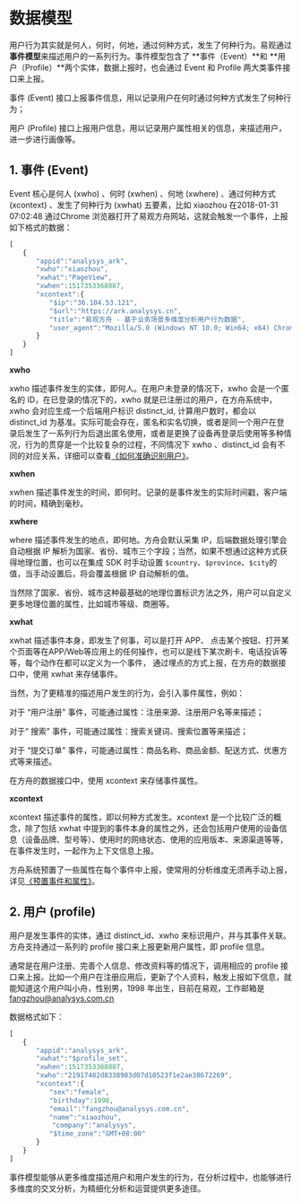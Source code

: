 # 数据模型

用户行为其实就是何人，何时，何地，通过何种方式，发生了何种行为。易观通过**事件模型**来描述用户的一系列行为。事件模型包含了 **事件（Event）**和 **用户（Profile）**两个实体，数据上报时，也会通过 Event 和 Profile 两大类事件接口来上报。

事件 \(Event\) 接口上报事件信息，用以记录用户在何时通过何种方式发生了何种行为；

用户 \(Profile\) 接口上报用户信息，用以记录用户属性相关的信息，来描述用户，进一步进行画像等。

## 1. 事件 \(Event\)

Event 核心是何人 \(xwho\) 、何时 \(xwhen\) 、何地 \(xwhere\) 、通过何种方式 \(xcontext\) 、发生了何种行为 \(xwhat\) 五要素，比如 xiaozhou 在2018-01-31 07:02:48 通过Chrome 浏览器打开了易观方舟网站，这就会触发一个事件，上报如下格式的数据：

```javascript
[
　　{
　　　　"appid":"analysys_ark",
　　　　"xwho":"xiaozhou",
　　　　"xwhat":"PageView",
　　　　"xwhen":1517353368887,
　　　　"xcontext":{
　　　　　　"$ip":"36.104.53.121",
　　　　　　"$url":"https://ark.analysys.cn",
　　　　　　"title":"易观方舟 - 基于业务场景多维度分析用户行为数据",
　　　　　　"user_agent":"Mozilla/5.0 (Windows NT 10.0; Win64; x64) Chrome/62 "
　　　　}
　　}
]
```

**xwho**

xwho 描述事件发生的实体，即何人。在用户未登录的情况下，xwho 会是一个匿名的 ID，在已登录的情况下的，xwho 就是已注册过的用户，在方舟系统中，xwho 会对应生成一个后端用户标识 distinct\_id, 计算用户数时，都会以 distinct\_id 为基准。实际可能会存在，匿名和实名切换，或者是同一个用户在登录后发生了一系列行为后退出匿名使用，或者是更换了设备再登录后使用等多种情况，行为的贯穿是一个比较复杂的过程，不同情况下 xwho 、distinct\_id 会有不同的对应关系，详细可以查看[《如何准确识别用户》](user-identify.md)。

**xwhen**

xwhen 描述事件发生的时间，即何时。记录的是事件发生的实际时间戳，客户端的时间，精确到毫秒。

**xwhere**

where 描述事件发生的地点，即何地。方舟会默认采集 IP，后端数据处理引擎会自动根据 IP 解析为国家、省份、城市三个字段；当然，如果不想通过这种方式获得地理位置，也可以在集成 SDK 时手动设置 `$country`、`$province`、`$city`的值，当手动设置后，将会覆盖根据 IP 自动解析的值。

当然除了国家、省份、城市这种最基础的地理位置标识方法之外，用户可以自定义更多地理位置的属性，比如城市等级、商圈等。

**xwhat**

xwhat 描述事件本身，即发生了何事，可以是打开 APP、 点击某个按钮、打开某个页面等在APP/Web等应用上的任何操作，也可以是线下某次刷卡、电话投诉等等，每个动作在都可以定义为一个事件， 通过埋点的方式上报，在方舟的数据接口中，使用 xwhat 来存储事件。

当然，为了更精准的描述用户发生的行为，会引入事件属性，例如：

对于 “用户注册” 事件，可能通过属性：注册来源、注册用户名等来描述；

对于“ 搜索” 事件，可能通过属性：搜索关键词、搜索位置等来描述；

对于 “提交订单” 事件，可能通过属性：商品名称、商品金额、配送方式、优惠方式等来描述。

在方舟的数据接口中，使用 xcontext 来存储事件属性。

**xcontext**

xcontext 描述事件的属性，即以何种方式发生。xcontext 是一个比较广泛的概念，除了包括 xwhat 中提到的事件本身的属性之外，还会包括用户使用的设备信息（设备品牌、型号等）、使用时的网络状态、使用的应用版本、来源渠道等等，在事件发生时，一起作为上下文信息上报。

方舟系统预置了一些属性在每个事件中上报，使常用的分析维度无须再手动上报，详见[《预置事件和属性》](default-data.md)。

## 2. 用户 \(profile\)

用户是发生事件的实体，通过 distinct\_id、xwho 来标识用户，并与其事件关联。方舟支持通过一系列的 profile 接口来上报更新用户属性，即 profile 信息。

通常是在用户注册、完善个人信息、修改资料等的情况下，调用相应的 profile 接口来上报。比如一个用户在注册应用后，更新了个人资料，触发上报如下信息，就能知道这个用户叫小舟，性别男，1998 年出生，目前在易观，工作邮箱是 fangzhou@analysys.com.cn

数据格式如下：

```javascript
[
　　{
　　　　"appid":"analysys_ark",
　　　　"xwhat":"$profile_set",
　　　　"xwhen":1517353368887,
　　　　"xwho":"21917482d8338983d07d10523f1e2ae38672269",
　　　　"xcontext":{
　　　　　　"sex":"female",
　　　　　　"birthday":1998,
　　　　　　"email":"fangzhou@analysys.com.cn",
　　　　　　"name":"xiaozhou",
　　　　    "company":"analysys",
　　　　　　"$time_zone":"GMT+08:00"
　　　　}
　　}
]
```

事件模型能够从更多维度描述用户和用户发生的行为，在分析过程中，也能够进行多维度的交叉分析，为精细化分析和运营提供更多途径。

